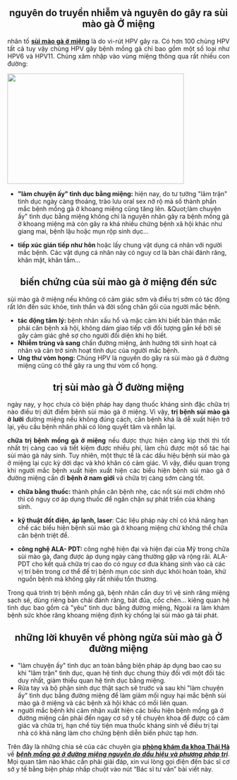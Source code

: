 <h2 style="text-align:center">nguyên do truyền nhiễm và nguyên do gây ra sùi mào gà Ở miệng</h2>

<p style="text-align:justify">nhân tố <strong><a href="http://phongkhamthaiha.com/benh-sui-mao-ga-o-mieng-nguyen-nhan-trieu-chung-102255.html">sùi mào gà ở miệng</a></strong> là do vi-rút HPV gây ra. Có hơn 100 chủng HPV tất cả tuy vậy chủng HPV gây bệnh mồng gà chỉ bao gồm một số loại như HPV6 và HPV11. Chúng xâm nhập vào vùng miệng thông qua rất nhiều con đường:</p>

<p style="text-align:justify"><img alt="" src="http://phongkhamthaiha.com/media/images/benh-sui-mao-ga-o-mieng.png" style="height:250px; width:400px" /></p>

<ul>
	<li>
	<p><strong>&quot;làm chuyện ấy&quot; tình dục bằng miệng:</strong> hiện nay, do tư tưởng &quot;lâm trận&quot; tình dục ngày càng thoáng, trào lưu oral sex nở rộ mà số thành phần mắc bệnh mồng gà ở khoang miệng cũng tăng lên. &amp;Quot;làm chuyện ấy&quot; tình dục bằng miệng không chỉ là nguyên nhân gây ra bệnh mồng gà ở khoang miệng mà còn gây ra khá nhiều chứng bệnh xã hội khác như giang mai, bệnh lậu hoặc mụn rộp sinh dục&hellip;</p>
	</li>
	<li>
	<p><strong>tiếp xúc gián tiếp như hôn </strong>hoặc lấy chung vật dụng cá nhân với người mắc bệnh. Các vật dụng cá nhân này có nguy cơ là bàn chải đánh răng, khăn mặt, khăn tắm&hellip;</p>
	</li>
</ul>

<h2 style="text-align:center">biến chứng của sùi mào gà ở miệng đến sức</h2>

<p style="text-align:justify">sùi mào gà ở miệng nếu không có cảm giác sớm và điều trị sớm có tác động rất lớn đến sức khỏe, tinh thần và đời sống chăn gối của người mắc bệnh.</p>

<ul>
	<li><strong>tác động tâm lý: </strong>bệnh nhân xấu hổ và mặc cảm khi biết bản thân mắc phải căn bệnh xã hội, không dám giao tiếp với đối tượng gần kề bởi sẽ gây cảm giác ghê sợ cho người đối diện khi họ biết.</li>
	<li><strong>Nhiễm trùng và sang</strong> chấn đường miệng, ảnh hưởng tới sinh hoạt cá nhân và cản trở sinh hoạt tình dục của người mắc bệnh.</li>
	<li><strong>Ung thư vòm họng: </strong>Chủng HPV là nguyên do gây ra sùi mào gà ở đường miệng cũng có thể gây ra ung thư vòm cổ họng.</li>
</ul>

<h2 style="text-align:center">trị sùi mào gà Ở đường miệng</h2>

<p style="text-align:justify">ngày nay, y học chưa có biện pháp hay dạng thuốc kháng sinh đặc chữa trị nào điều trị dứt điểm bệnh sùi mào gà ở miệng. Vì vậy, <strong>trị bệnh sùi mào gà ở lưỡi</strong> đường miệng nếu không đúng cách, căn bệnh khá là dễ xuất hiện trở lại, yêu cầu bệnh nhân phải có lòng quyết tâm và nhẫn lại.</p>

<p style="text-align:justify"><strong>chữa trị bệnh mồng gà ở miệng</strong> nếu được thực hiện càng kịp thời thì tốt nhất trị càng cao và tiết kiệm được nhiều phí, làm chủ được một số tác hại sùi mào gà nảy sinh. Tuy nhiên, một thực tế là các dấu hiệu bệnh sùi mào gà ở miệng lại cực kỳ dời dạc và khó khăn có cảm giác. Vì vậy, điều quan trọng khi người mắc bệnh xuất hiện xuất hiện các biểu hiện bệnh sùi mào gà ở đường miệng cần đi <strong>bệnh ở nam giới</strong> và chữa trị càng sớm càng tốt.</p>

<ul>
	<li>
	<p><strong>chữa bằng thuốc:</strong> thành phần căn bệnh nhẹ, các nốt sùi mới chớm nhỏ thì có nguy cơ áp dụng thuốc để ngăn chặn sự phát triển của kháng sinh.</p>
	</li>
	<li>
	<p><strong>kỹ thuật đốt điện, áp lạnh, laser</strong>: Các liệu pháp này chỉ có khả năng hạn chế các biểu hiện bệnh sùi mào gà ở khoang miệng chứ không thể chữa căn bệnh triệt để.</p>
	</li>
	<li>
	<p><strong>công nghệ ALA- PDT: </strong>công nghệ hiện đại và hiện đại của Mỹ trong chữa sùi mào gà, đang được áp dụng ngày càng thường gặp và rộng rãi. ALA-PDT cho kết quả chữa trị cao do có nguy cơ đưa kháng sinh vào cả các vị trí bên trong cơ thể để trị bệnh mụn cóc sinh dục khỏi hoàn toàn, khử nguồn bệnh mà không gây rất nhiều tổn thương.</p>
	</li>
</ul>

<p style="text-align:justify">Trong quá trình trị bệnh mồng gà, bệnh nhân cần duy trì vệ sinh răng miệng sạch sẽ, dùng riêng bàn chải đánh răng, bát đũa, cốc chén&hellip; kiêng quan hệ tình dục bao gồm cả &quot;yêu&quot; tình dục bằng đường miệng, Ngoài ra làm khám bệnh sức khỏe răng khoang miệng định kỳ chống lại sùi mào gà tái phát.</p>

<h2 style="text-align:center">những lời khuyên về phòng ngừa sùi mào gà Ở đường miệng</h2>

<ul>
	<li>&quot;làm chuyện ấy&quot; tình dục an toàn bằng biện pháp áp dụng bao cao su khi &quot;lâm trận&quot; tình dục, quan hệ tình dục chung thủy đối với một đối tác duy nhất, giảm thiểu quan hệ tình dục bằng miệng.</li>
	<li>Rửa tay và bộ phận sinh dục thật sạch sẽ trước và sau khi &quot;làm chuyện ấy&quot; tình dục bằng đường miệng để làm giảm mối nguy hại mắc bệnh sùi mào gà ở miệng và các bệnh xã hội khác có mối liên quan.</li>
	<li>người mắc bệnh khi cảm nhận xuất hiện các biểu hiện bệnh mồng gà ở đường miệng cần phải đến ngay cơ sở y tế chuyên khoa để được có cảm giác và chữa trị, hạn chế tùy tiện mua thuốc kháng sinh về điều trị tại nhà có khả năng làm cho chứng bệnh diễn biến phức tạp hơn.</li>
</ul>

<p style="text-align:justify">Trên đây là những chia sẻ của các chuyên gia <a href="http://phongkhamthaiha.com/huong-dan-va-chi-phi/"><strong>phòng khám đa&nbsp;khoa Thái Hà</strong></a> về <em><u><strong>bệnh mồng gà ở đường miệng nguyên do dấu hiệu và phương pháp trị</strong></u></em>. Mọi quan tâm nào khác cần phải giải đáp, xin vui lòng gọi điện đến bác sĩ cơ sở y tế bằng biện pháp nhấp chuột vào nút &ldquo;Bác sĩ tư vấn&rdquo; bài viết này.</p>
